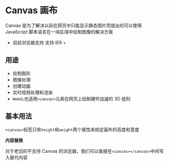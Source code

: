# Canvas 画布

Canvas 是为了解决以前在网页中只能显示静态图片而提出的可以使用 JavaScript 脚本语言在一块区域中绘制图像的解决方案

* 目前浏览器支持 支持 IE9 +

## 用途

* 绘制图形
* 图像处理
* 创建动画
* 实时视频处理和渲染
* `WebGL`也适用`<canvas>`元素在网页上绘制硬件加速的 3D 徒刑

## 基本用法

`<canvas>`标签只有`height`和`weight`两个属性来规定画布的高度和宽度

**内容替换**

对于老旧的不支持 Canvas 的浏览器，我们可以直接在`<canvas></canvas>`中间写入替代内容